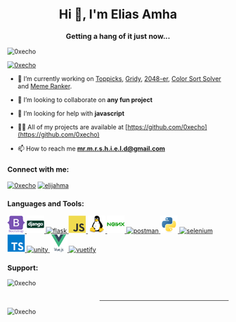 <h1 align="center">Hi 👋, I'm Elias Amha</h1>
<h3 align="center">Getting a hang of it just now...</h3>

<p align="left"> <img src="https://komarev.com/ghpvc/?username=0xecho&label=Profile%20views&color=0e75b6&style=flat" alt="0xecho" /> </p><p align="left"> <a href="https://twitter.com/0xecho" target="blank"><img src="https://img.shields.io/twitter/follow/0xecho?logo=twitter&style=for-the-badge" alt="0xecho" /></a> </p>

- 🔭 I’m currently working on [Toppicks](https://toppicks.proto-code.com/), [Gridy](https://github.com/0xecho/gridy), [2048-er](https://github.com/0xecho/2048-er), [Color Sort Solver](https://github.com/0xecho/color_sort_solver) and [Meme Ranker](https://github.com/0xecho/meme_ranker).

- 👯 I’m looking to collaborate on **any fun project**

- 🤝 I’m looking for help with **javascript**

- 👨‍💻 All of my projects are available at [https://github.com/0xecho](https://github.com/0xecho)

- 📫 How to reach me **mr.m.r.s.h.i.e.l.d@gmail.com**

<h3 align="left">Connect with me:</h3>
<p align="left">
<a href="https://twitter.com/0xecho" target="blank"><img align="center" src="https://raw.githubusercontent.com/rahuldkjain/github-profile-readme-generator/master/src/images/icons/Social/twitter.svg" alt="0xecho" height="30" width="40" /></a>
<a href="https://linkedin.com/in/elijahma" target="blank"><img align="center" src="https://raw.githubusercontent.com/rahuldkjain/github-profile-readme-generator/master/src/images/icons/Social/linked-in-alt.svg" alt="elijahma" height="30" width="40" /></a>
</p>

<h3 align="left">Languages and Tools:</h3>
<p align="left"> <a href="https://getbootstrap.com" target="_blank"> <img src="https://raw.githubusercontent.com/devicons/devicon/master/icons/bootstrap/bootstrap-plain-wordmark.svg" alt="bootstrap" width="40" height="40"/> </a> <a href="https://www.djangoproject.com/" target="_blank"> <img src="https://raw.githubusercontent.com/devicons/devicon/master/icons/django/django-original.svg" alt="django" width="40" height="40"/> </a> <a href="https://flask.palletsprojects.com/" target="_blank"> <img src="https://www.vectorlogo.zone/logos/pocoo_flask/pocoo_flask-icon.svg" alt="flask" width="40" height="40"/> </a> <a href="https://developer.mozilla.org/en-US/docs/Web/JavaScript" target="_blank"> <img src="https://raw.githubusercontent.com/devicons/devicon/master/icons/javascript/javascript-original.svg" alt="javascript" width="40" height="40"/> </a> <a href="https://www.linux.org/" target="_blank"> <img src="https://raw.githubusercontent.com/devicons/devicon/master/icons/linux/linux-original.svg" alt="linux" width="40" height="40"/> </a> <a href="https://www.nginx.com" target="_blank"> <img src="https://raw.githubusercontent.com/devicons/devicon/master/icons/nginx/nginx-original.svg" alt="nginx" width="40" height="40"/> </a> <a href="https://postman.com" target="_blank"> <img src="https://www.vectorlogo.zone/logos/getpostman/getpostman-icon.svg" alt="postman" width="40" height="40"/> </a> <a href="https://www.python.org" target="_blank"> <img src="https://raw.githubusercontent.com/devicons/devicon/master/icons/python/python-original.svg" alt="python" width="40" height="40"/> </a> <a href="https://www.selenium.dev" target="_blank"> <img src="https://raw.githubusercontent.com/detain/svg-logos/780f25886640cef088af994181646db2f6b1a3f8/svg/selenium-logo.svg" alt="selenium" width="40" height="40"/> </a> <a href="https://www.typescriptlang.org/" target="_blank"> <img src="https://raw.githubusercontent.com/devicons/devicon/master/icons/typescript/typescript-original.svg" alt="typescript" width="40" height="40"/> </a> <a href="https://unity.com/" target="_blank"> <img src="https://www.vectorlogo.zone/logos/unity3d/unity3d-icon.svg" alt="unity" width="40" height="40"/> </a> <a href="https://vuejs.org/" target="_blank"> <img src="https://raw.githubusercontent.com/devicons/devicon/master/icons/vuejs/vuejs-original-wordmark.svg" alt="vuejs" width="40" height="40"/> </a> <a href="https://vuetifyjs.com/en/" target="_blank"> <img src="https://bestofjs.org/logos/vuetify.svg" alt="vuetify" width="40" height="40"/> </a> </p>

<h3 align="left">Support:</h3>
<p><a href="https://www.buymeacoffee.com/0xecho"> <img align="left" src="https://cdn.buymeacoffee.com/buttons/v2/default-yellow.png" height="50" width="210" alt="0xecho" /></a></p><br><br>
<hr>
<p><img align="center" src="https://github-readme-streak-stats.herokuapp.com/?user=0xecho&" alt="0xecho" /></p>

